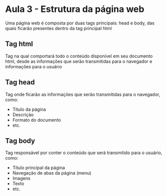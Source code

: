 # Aula 3 - Estrutura da página web
Uma página web é composta por duas tags principais: head e body, das quais ficarão presentes dentro da tag 
principal html

## Tag html
Tag na qual comportará todo o conteúdo disponível em seu documento html, desde as informações que serão transmitidas 
para o navegador e informações para o usuário

## Tag head
Tag onde ficarão as informações que serão transmitidas para o navegador, como:
- Título da página
- Descrição
- Formato do documento
- etc.

## Tag body
Tag responsável por conter o conteúdo que será transmitido para o usuário, como:
- Título principal da página
- Navegação de abas da página (menu)
- Imagens
- Texto
- etc.